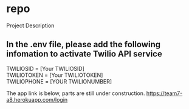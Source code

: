 repo
====

Project Description

## In the **.env** file, please add the following infomation to activate Twilio API service

TWILIOSID = [Your TWILIOSID]<br/>
TWILIOTOKEN = [Your TWILIOTOKEN]<br/>
TWILIOPHONE = [YOUR TWILIONUMBER]<br/>



The app link is below, parts are still under construction. 
https://team7-a8.herokuapp.com/login 
